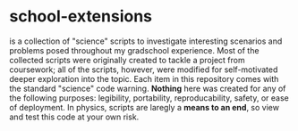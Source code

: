 # school-extensions
is a collection of "science" scripts to investigate interesting scenarios and problems posed throughout my gradschool experience. Most of the collected scripts were originally created to tackle a project from coursework; all of the scripts, however, were modified for self-motivated deeper exploration into the topic.
Each item in this repository comes with the standard "science" code warning. **Nothing** here was created for any of the following purposes: legibility, portability, reproducability, safety, or ease of deployment. In physics, scripts are laregly a **means to an end**, so view and test this code at your own risk. 
